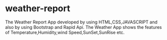 # weather-report
The Weather Report App developed by using HTML,CSS,JAVASCRIPT and also by using Bootstrap and Rapid Api.
The Weather App shows the features of Temperature,Humidity,wind Speed,SunSet,SunRise etc.
